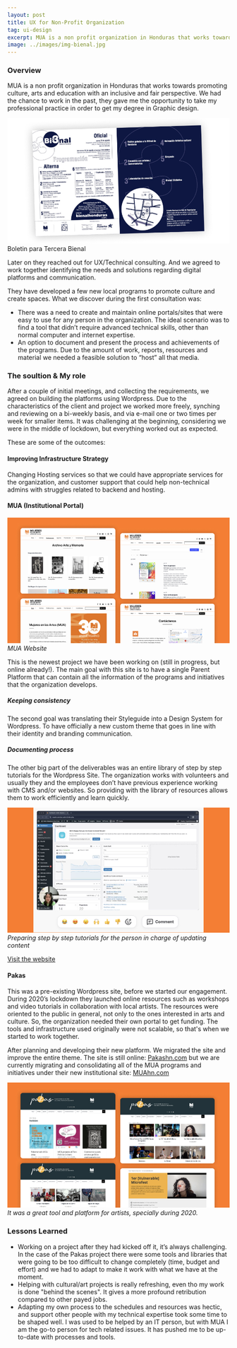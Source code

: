 ```yaml
---
layout: post
title: UX for Non-Profit Organization
tag: ui-design
excerpt: MUA is a non profit organization in Honduras that works towards promoting culture, arts and education with an inclusive and fair perspective. Explore how we worked together for the development and maintenance of their portals.
image: ../images/img-bienal.jpg
---
```


### Overview

MUA is a non profit organization in Honduras that works towards promoting culture, arts and education with an inclusive and fair perspective. We had the chance to work in the past, they gave me the opportunity to take my professional practice in order to get my degree in Graphic design.

![Artes para 3 Bienal](../images/img-bienal.jpg)
Boletin para Tercera Bienal

Later on they reached out for UX/Technical consulting. And we agreed to work together identifying the needs and solutions regarding digital platforms and communication. 

They have developed a few new local programs to promote culture and create spaces. What we discover during the first consultation was: 

- There was a need to create and maintain online portals/sites that were easy to use for any person in the organization. The ideal scenario was to find a tool that didn’t require advanced technical skills, other than normal computer and internet expertise. 
- An option to document and present the process and achievements of the programs. Due to the amount of work, reports, resources and material we needed a feasible solution to “host” all that media. 


### The soultion & My role
After a couple of initial meetings, and collecting the requirements, we agreed on building the platforms using Wordpress.
Due to the characteristics of the client and project we worked more freely, synching and reviewing on a bi-weekly basis, and via e-mail one or two times per week for smaller items. It was challenging at the beginning, considering we were in the middle of lockdown, but everything worked out as expected. 

These are some of the outcomes: 

#### Improving Infrastructure Strategy 
Changing Hosting services so that we could have appropriate services for the organization, and customer support that could help non-technical admins with struggles related to backend and hosting. 

#### MUA (Institutional Portal) 

![MUA website](../images/img-mua-web.jpg)
*MUA Website*

This is the newest project we have been working on (still in progress, but online already!). The main goal with this site is to have a single Parent Platform that can contain  all the information of the programs and initiatives that the organization develops. 

##### Keeping consistency 
The second goal was translating their Styleguide into a Design System for Wordpress. To have officially a new custom theme that goes in line with their identity and branding communication. 


##### Documenting process 
The other big part of the deliverables was an entire library of step by step tutorials for the Wordpress Site. The organization works with volunteers and usually they and the employees don’t have previous experience working with CMS and/or websites. So providing with the library of resources allows them to work efficiently and learn quickly. 

![Video tutorials](../images/img-mua-tutorials.jpg)
*Preparing step by step tutorials for the person in charge of updating content*

[Visit the website](https://muahn.com/)


#### Pakas
This was a pre-existing Wordpress site, before we started our engagement. During 2020’s lockdown they launched online resources such as workshops and video tutorials in collaboration with local artists. The resources were oriented to the public in general, not only to the ones interested in arts and culture. So, the organization needed their own portal to get funding. The tools and infrastructure used originally were not scalable, so that's when we started to work together. 

After planning and developing their new platform. We migrated the site and improve the entire theme. 
The site is still online: [Pakashn.com](https://pakashn.com/) but we are currently migrating and consolidating all of the MUA programs and initiatives under their new institutional site: [MUAhn.com](https://muahn.com/)

![Legacy Pakas Website](../images/img-mua-pakas.jpg)
*It was a great tool and platform for artists, specially during 2020.*


### Lessons Learned

- Working on a project after they had kicked off it, it’s always challenging. In the case of the Pakas project there were some tools and libraries that were going to be too difficult to change completely (time, budget and effort) and we had to adapt to make it work with what we have at the moment. 
- Helping with cultural/art projects is really refreshing, even tho my work is done "behind the scenes". It gives a more profound retribution compared to other payed jobs. 
- Adapting my own process to the schedules and resources was hectic, and support other people with my technical expertise took some time to be shaped well. I was used to be helped by an IT person, but with MUA I am the go-to person for tech related issues. It has pushed me to be up-to-date with processes and tools. 
